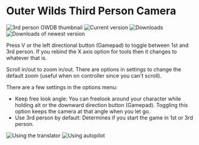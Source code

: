# Outer Wilds Third Person Camera

![3rd person OWDB thumbnail](https://user-images.githubusercontent.com/22628069/146269240-54a849d0-1190-4fd5-bbca-3d5f885fd246.png)
![Current version](https://img.shields.io/github/manifest-json/v/xen-42/outer-wilds-third-person-camera?color=gree&filename=ThirdPersonCamera%2Fmanifest.json)
![Downloads](https://img.shields.io/github/downloads/xen-42/outer-wilds-third-person-camera/total)
![Downloads of newest version](https://img.shields.io/github/downloads/xen-42/outer-wilds-third-person-camera/latest/total)

Press V or the left directional button (Gamepad) to toggle between 1st and 3rd person. If you rebind the X axis option for tools then it changes to whatever that is.

Scroll in/out to zoom in/out. There are options in settings to change the default zoom (useful when on controller since you can't scroll).

There are a few settings in the options menu:
- Keep free look angle: You can freelook around your character while holding alt or the downward direction button (Gamepad). Toggling this option keeps the camera at that angle when you let go.
- Use 3rd person by default: Determines if you start the game in 1st or 3rd person.

![Using the translator](https://user-images.githubusercontent.com/22628069/143732387-f3c82062-37d5-46d5-8b06-11500168d55a.png)
![Using autopilot](https://user-images.githubusercontent.com/22628069/143732389-5b8e5d94-0f57-4c93-b5af-cf5e7123e9c9.png)
